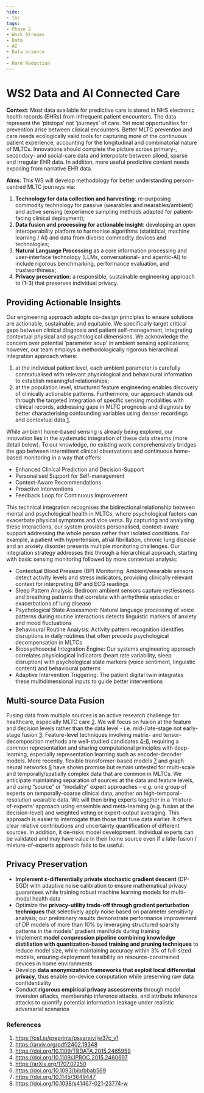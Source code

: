 ```yaml
---
hide:
- toc
tags:
- Phase 2
- Work Streams
- Data
- AI
- Data science
- 
- Harm Reduction
---
```


# WS2 Data and AI Connected Care

**Context**: Most data available for predictive care is stored in NHS electronic health records (EHRs) from
infrequent patient encounters. The data represent the ‘pitstops’ not ‘journeys’ of care. Yet most opportunities for prevention arise between clinical encounters. Better MLTC prevention and care needs ecologically valid tools for capturing more of the continuous patient experience, accounting for the
longitudinal and combinatorial nature of MLTCs. Innovations should complete the picture across primary-, secondary- and social-care data and interpolate between siloed, sparse and irregular EHR data. In addition, more useful predictive content needs exposing from narrative EHR data.

**Aims**: This WS will develop methodology for better understanding person-centred MLTC journeys via:
  1. **Technology for data collection and harvesting**: re-purposing commodity technology for passive
(wearables and nearables/ambient) and active sensing (experience sampling methods adapted for patient-facing clinical deployment);
  2. **Data fusion and processing for actionable insight**: developing an open interoperability platform to harmonise algorithms (statistical, machine learning / AI) and data from diverse commodity devices and technologies;
  3. **Natural Language Processing** as a core information processing and user-interface technology (LLMs, conversational- and agentic-AI) to include rigorous benchmarking, performance evaluation, and trustworthiness;
  4.  **Privacy preservation**: a responsible, sustainable engineering approach to (1-3) that preserves individual privacy.

## Providing Actionable Insights
Our engineering approach adopts co-design principles to ensure solutions are actionable, sustainable, and equitable. We specifically target critical gaps between clinical diagnosis and patient self-management, integrating contextual physical and psychological dimensions. We acknowledge the concern over potential 'parameter soup' in ambient sensing applications; however, our team employs a methodologically rigorous hierarchical integration approach where: 

  1. at the individual patient level, each ambient parameter is carefully contextualised with relevant physiological and behavioural information to establish meaningful relationships;
  2. at the population level, structured feature engineering enables discovery of clinically actionable patterns. Furthermore, our approach stands out through the targeted integration of specific sensing modalities with clinical records, addressing gaps in MLTC prognosis and diagnosis by better characterising confounding variables using denser recordings and contextual data [1](#refs).

While ambient home-based sensing is already being explored, our innovation lies in the systematic integration of these data streams (more detail below). To our knowledge, no existing work comprehensively bridges the gap between intermittent clinical observations and continuous home-based monitoring in a way that offers:
  * Enhanced Clinical Prediction and Decision-Support
  * Personalised Support for Self-management
  * Context-Aware Recommendations
  * Proactive Interventions
  * Feedback Loop for Continuous Improvement

This technical integration recognises the bidirectional relationship between mental and psychological health in MLTCs, where psychological factors can exacerbate physical symptoms and vice versa. By capturing and analysing these interactions, our system provides personalised, context-aware support addressing the whole person rather than isolated conditions.  For example, a patient with hypertension, atrial fibrillation, chronic lung disease and an anxiety disorder presents multiple monitoring challenges. Our integration strategy addresses this through a hierarchical approach, starting with basic sensing monitoring followed by more contextual analysis:

  * Contextual Blood Pressure (BP) Monitoring: Ambient/wearable sensors detect activity levels and stress indicators, providing clinically relevant context for interpreting BP and ECG readings
  * Sleep Pattern Analysis: Bedroom ambient sensors capture restlessness and breathing patterns that correlate with arrhythmia episodes or exacerbations of lung disease
  * Psychological State Assessment: Natural language processing of voice patterns during routine interactions detects linguistic markers of anxiety and mood fluctuations
  * Behavioural Routine Analysis: Activity pattern recognition identifies disruptions in daily routines that often precede psychological decompensation in MLTCs
  * Biopsychosocial Integration Engine: Our systems engineering approach correlates physiological indicators (heart rate variability, sleep disruption) with psychological state markers (voice sentiment, linguistic content) and behavioural patterns
  * Adaptive Intervention Triggering: The patient digital twin integrates these multidimensional inputs to guide better interventions

## Multi-source Data Fusion
Fusing data from multiple sources is an active research challenge for healthcare, especially MLTC care [2](#refs). We will focus on fusion at the feature and decision levels rather than the data level - i.e. mid-/late-stage not early-stage fusion [3](#refs). Feature-level techniques involving matrix- and tensor-decomposition methods are well-studied candidates [4-6](#refs), requiring a common representation and sharing computational principles with deep-learning, especially representation learning such as encoder-decoder models. More recently, flexible transformer-based models [7](#refs) and graph neural networks [8](#refs) have shown promise but remain untested for multi-scale and temporally/spatially complex data that are common in MLTCs. We anticipate maintaining separation of sources at the data and feature levels, and using “source” or “modality” expert approaches – e.g. one group of experts on temporally-coarse clinical data, another on high-temporal-resolution wearable data. We will then bring experts together in a ‘mixture-of-experts’ approach using ensemble and meta-learning (e.g. fusion at the decision-level) and weighted voting or expert-output averaging. This approach is easier to interrogate than those that fuse data earlier. It offers clear relative contributions and uncertainty quantification of different sources. In addition, it de-risks model development. Individual experts can be validated and may have value in their home source even if a late-fusion / mixture-of-experts approach fails to be useful. 

## Privacy Preservation
  * **Implement ε-differentially private stochastic gradient descent** (DP-SGD) with adaptive noise calibration to ensure mathematical privacy guarantees while training robust machine learning models for multi-modal health data
  * Optimize the **privacy-utility trade-off through gradient perturbation techniques** that selectively apply noise based on parameter sensitivity analysis; our preliminary results demonstrate performance improvement of DP models of more than 10% by leveraging structured sparsity patterns in the models' gradient manifolds during training
  * Implement **model compression pipeline combining knowledge distillation with quantization-based training and pruning techniques** to reduce model size, while maintaining accuracy within 3% of full-sized models, ensuring deployment feasibility on resource-constrained devices in home environments
  * Develop **data anonymization frameworks that exploit local differential privacy**, thus enable on-device computation while preserving raw data confidentiality
  * Conduct **rigorous empirical privacy assessments** through model inversion attacks, membership inference attacks, and attribute inference attacks to quantify potential information leakage under realistic adversarial scenarios

<a id="refs"></a>
### References
1. https://osf.io/preprints/psyarxiv/jw37c_v1
2. https://arxiv.org/pdf/2402.19348
3. https://doi.org/10.1109/TBDATA.2015.2465959
4. https://doi.org/10.1109/JPROC.2015.2460697
5. https://arXiv.org/1707.07250
6. https://doi.org/10.1093/bib/bbab569
7. https://doi.org/10.1145/3649447
8. https://doi.org/10.1038/s41467-021-23774-w
